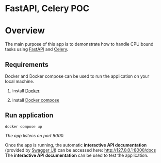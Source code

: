 # FastAPI, Celery POC

# Overview

The main purpose of this app is to demonstrate how to handle CPU bound tasks using [FastAPI](https://fastapi.tiangolo.com/) and [Celery](https://docs.celeryproject.org/en/stable/getting-started/introduction.html).

## Requirements

Docker and Docker compose can be used to run the application on your local machine.

1. Install [Docker](https://docs.docker.com/get-docker/)

2. Install [Docker compose](https://docs.docker.com/compose/install/)


## Run application
```
docker compose up
```

*The app listens on port 8000.*

Once the app is running, the automatic **interactive API documentation** (provided by [Swagger UI](https://swagger.io/tools/swagger-ui/)) can be accessed here: http://127.0.0.1:8000/docs 
The **interactive API documentation** can be used to test the application.
